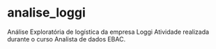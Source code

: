 # analise_loggi
Análise Exploratória de logística da empresa Loggi
Atividade realizada durante o curso Analista de dados EBAC.
